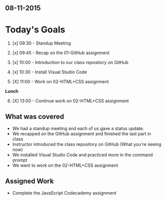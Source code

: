 ## 08-11-2015

# Today's Goals

1. [x] 09:30 - Standup Meeting

2. [x] 09:45 - Recap on the 01-GitHub assignment

3. [x] 10:00 - Introduction to our class repository on GitHub

4. [x] 10:30 - Install Visual Studio Code

5. [X] 11:00 - Work on 02-HTML+CSS assignment

**Lunch**

6. [X] 13:00 - Continue work on 02-HTML+CSS assignment

## What was covered
* We had a standup meeting and each of us gave a status update.
* We recapped on the GitHub assignment and finished the last part in class
* Instructor introduced the class repository on GitHub (What you're seeing now)
* We installed Visual Studio Code and practiced more in the command prompt
* We went to work on the 02-HTML+CSS assignment

## Assigned Work
* Complete the JavaScript Codecademy assignment